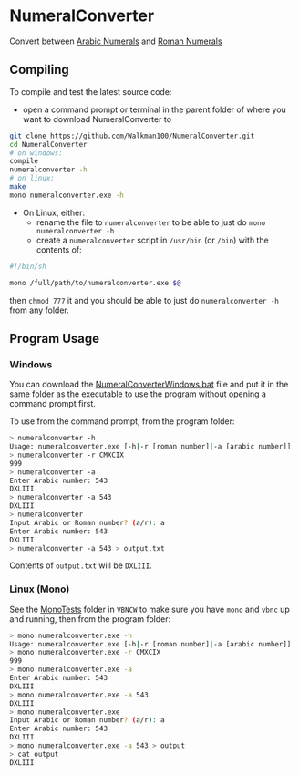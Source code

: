 # NumeralConverter
Convert between [Arabic Numerals](https://en.wikipedia.org/wiki/Arabic_numerals) and [Roman Numerals](https://en.wikipedia.org/wiki/Roman_numerals)

## Compiling
To compile and test the latest source code:
- open a command prompt or terminal in the parent folder of where you want to download NumeralConverter to
```sh
git clone https://github.com/Walkman100/NumeralConverter.git
cd NumeralConverter
# on windows:
compile
numeralconverter -h
# on linux:
make
mono numeralconverter.exe -h
```

- On Linux, either:
  - rename the file to `numeralconverter` to be able to just do `mono numeralconverter -h`
  - create a `numeralconverter` script in `/usr/bin` (or `/bin`) with the contents of:
```sh
#!/bin/sh

mono /full/path/to/numeralconverter.exe $@
```
then `chmod 777` it and you should be able to just do `numeralconverter -h` from any folder.

## Program Usage
### Windows
You can download the [NumeralConverterWindows.bat](https://github.com/Walkman100/NumeralConverter/blob/master/VB/NumeralConverterWindows.bat) file and put it in the same folder as the executable to use the program without opening a command prompt first.

To use from the command prompt, from the program folder:
```sh
> numeralconverter -h
Usage: numeralconverter.exe [-h|-r [roman number]|-a [arabic number]]
> numeralconverter -r CMXCIX
999
> numeralconverter -a
Enter Arabic number: 543
DXLIII
> numeralconverter -a 543
DXLIII
> numeralconverter
Input Arabic or Roman number? (a/r): a
Enter Arabic number: 543
DXLIII
> numeralconverter -a 543 > output.txt
```
Contents of `output.txt` will be `DXLIII`.

### Linux (Mono)
See the [MonoTests](https://github.com/Walkman100/VBNCW/tree/master/MonoTests) folder in `VBNCW` to make sure you have `mono` and `vbnc` up and running, then from the program folder:
```sh
> mono numeralconverter.exe -h
Usage: numeralconverter.exe [-h|-r [roman number]|-a [arabic number]]
> mono numeralconverter.exe -r CMXCIX
999
> mono numeralconverter.exe -a
Enter Arabic number: 543
DXLIII
> mono numeralconverter.exe -a 543
DXLIII
> mono numeralconverter.exe
Input Arabic or Roman number? (a/r): a
Enter Arabic number: 543
DXLIII
> mono numeralconverter.exe -a 543 > output
> cat output
DXLIII
```
